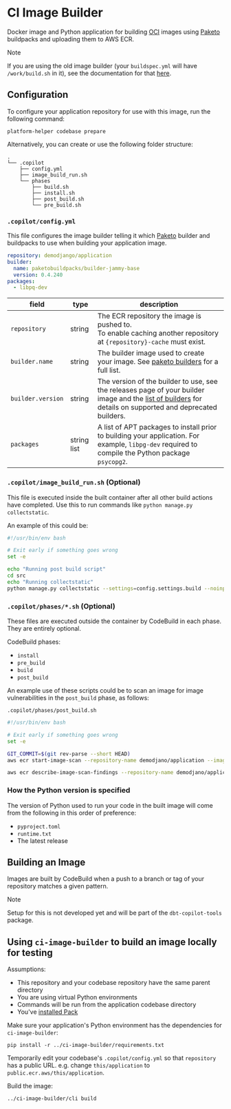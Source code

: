 # CI Image Builder

Docker image and Python application for building [OCI](https://opencontainers.org/) images using [Paketo](https://paketo.io/) buildpacks and uploading
them to AWS ECR.

> [!NOTE]
> If you are using the old image builder (your `buildspec.yml` will have `/work/build.sh` in it),
> see the documentation for that [here](./OLD_README.md).

## Configuration

To configure your application repository for use with this image, run the following command:

```shell
platform-helper codebase prepare
```

Alternatively, you can create or use the following folder structure:

```console
.
└── .copilot
    ├── config.yml
    ├── image_build_run.sh
    └── phases
        ├── build.sh
        ├── install.sh
        ├── post_build.sh
        └── pre_build.sh
```

### `.copilot/config.yml`

This file configures the image builder telling it which [Paketo](https://paketo.io/) builder and
buildpacks to use when building your application image.

```yaml
repository: demodjango/application
builder:
  name: paketobuildpacks/builder-jammy-base
  version: 0.4.240
packages:
  - libpq-dev
```

| field             | type        | description                                                                                                                                                                                                          |
|-------------------|-------------|----------------------------------------------------------------------------------------------------------------------------------------------------------------------------------------------------------------------|
| `repository`      | string      | The ECR repository the image is pushed to.<br>To enable caching another repository at `{repository}-cache` must exist.                                                                                               |
| `builder.name`    | string      | The builder image used to create your image. See [paketo builders](https://github.com/paketo-buildpacks?q=builder&type=all) for a full list.                                                                         |
| `builder.version` | string      | The version of the builder to use, see the releases page of your builder image and the [list of builders](./image_builder/configuration/builder_configuration.yml) for details on supported and deprecated builders. |
| `packages`        | string list | A list of APT packages to install prior to building your application. For example, `libpg-dev` required to compile the Python package `psycopg2`.                                                                    |

### `.copilot/image_build_run.sh` (Optional)

This file is executed inside the built container after all other build actions have completed. Use this to run commands like `python manage.py collectstatic`.

An example of this could be:

```bash
#!/usr/bin/env bash

# Exit early if something goes wrong
set -e

echo "Running post build script"
cd src
echo "Running collectstatic"
python manage.py collectstatic --settings=config.settings.build --noinput
```

### `.copilot/phases/*.sh` (Optional)

These files are executed outside the container by CodeBuild in each phase. They are entirely optional.

CodeBuild phases:

- `install`
- `pre_build`
- `build`
- `post_build`

An example use of these scripts could be to scan an image for image vulnerabilities in the `post_build` phase, as follows:

`.copilot/phases/post_build.sh`
```bash
#!/usr/bin/env bash

# Exit early if something goes wrong
set -e

GIT_COMMIT=$(git rev-parse --short HEAD)
aws ecr start-image-scan --repository-name demodjano/application --image-id "imageTag=commit-$GIT_COMMIT" --region eu-west-2

aws ecr describe-image-scan-findings --repository-name demodjano/application --image-id "imageTag=commit-$GIT_COMMIT" --region eu-west-2
```

### How the Python version is specified

The version of Python used to run your code in the built image will come from the following in this order of preference:

- `pyproject.toml`
- `runtime.txt`
- The latest release

## Building an Image

Images are built by CodeBuild when a push to a branch or tag of your repository matches a given pattern.

> [!NOTE]
> Setup for this is not developed yet and will be part of the `dbt-copilot-tools` package.

<!-- TODO: build out configuration command in dbt-copilot-tools to configure a codebase to use the new builder -->

## Using `ci-image-builder` to build an image locally for testing

Assumptions:

- This repository and your codebase repository have the same parent directory
- You are using virtual Python environments
- Commands will be run from the application codebase directory
- You've [installed Pack](https://buildpacks.io/docs/for-platform-operators/how-to/integrate-ci/pack/#install)

Make sure your application's Python environment has the dependencies for `ci-image-builder`:

```shell
pip install -r ../ci-image-builder/requirements.txt
```

Temporarily edit your codebase's `.copilot/config.yml` so that `repository` has a public URL. e.g. change `this/application` to `public.ecr.aws/this/application`.

Build the image:

```shell
../ci-image-builder/cli build
```
